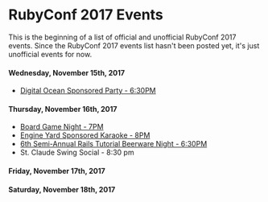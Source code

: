 # RubyConf 2017 Events

This is the beginning of a list of official and unofficial RubyConf 2017 events. Since the RubyConf 2017 events list hasn't been posted yet, it's just unofficial events for now.

#### Wednesday, November 15th, 2017
* [Digital Ocean Sponsored Party - 6:30PM](https://www.eventbrite.com/e/rubyconf-party-at-the-aquarium-tickets-39421662253)

#### Thursday, November 16th, 2017
* [Board Game Night - 7PM](https://www.eventbrite.com/e/rubyconf-2017-board-game-night-tickets-37743795709)
* [Engine Yard Sponsored Karaoke - 8PM](https://www.engineyard.com/rubykaraoke)
* [6th Semi-Annual Rails Tutorial Beerware Night - 6:30PM](https://www.eventbrite.com/e/6th-semi-annual-rails-tutorial-beerware-night-tickets-39593852278)
* St. Claude Swing Social - 8:30 pm

#### Friday, November 17th, 2017

#### Saturday, November 18th, 2017

